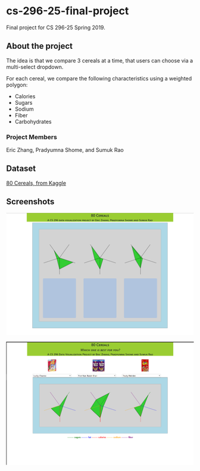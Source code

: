 # cs-296-25-final-project

Final project for CS 296-25 Spring 2019.

## About the project

The idea is that we compare 3 cereals at a time, that users can choose via a multi-select dropdown.

For each cereal, we compare the following characteristics using a weighted polygon:

- Calories
- Sugars
- Sodium
- Fiber
- Carbohydrates

### Project Members

Eric Zhang, Pradyumna Shome, and Sumuk Rao

## Dataset

[80 Cereals, from Kaggle](https://www.kaggle.com/crawford/80-cereals)

## Screenshots

![](screenshots/1.png)

![](screenshots/2.png)
